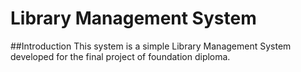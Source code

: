 # Library Management System

##Introduction
This system is a simple Library Management System developed for the final project of foundation diploma.

